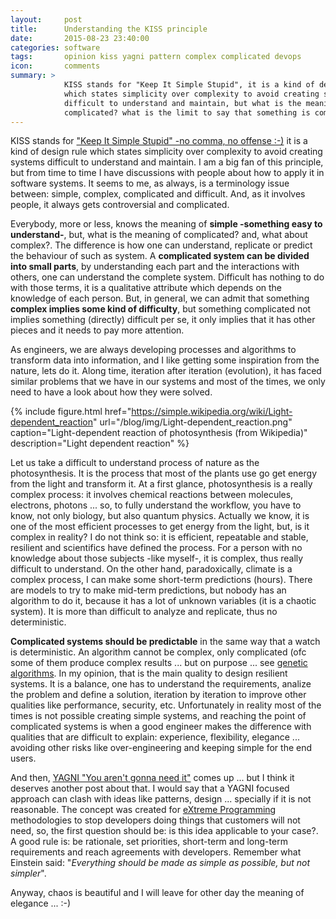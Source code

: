 ```yaml
---
layout:     post
title:      Understanding the KISS principle
date:       2015-08-23 23:40:00
categories: software
tags:       opinion kiss yagni pattern complex complicated devops
icon:       comments
summary: >
            KISS stands for "Keep It Simple Stupid", it is a kind of design rule 
            which states simplicity over complexity to avoid creating systems 
            difficult to understand and maintain, but what is the meaning of 
            complicated? what is the limit to say that something is complex?  
---
```


KISS stands for ["Keep It Simple Stupid" -no comma, no offense :-)][KISS] it is a 
kind of design rule which states simplicity over complexity to avoid creating 
systems difficult to understand and maintain. I am a big fan of this principle, 
but from time to time I have discussions with people about how to apply it in 
software systems. It seems to me, as always, is a terminology issue between: 
simple, complex, complicated and difficult. And, as it involves people, it 
always gets controversial and complicated.


Everybody, more or less, knows the meaning of **simple -something easy to 
understand-**, but, what is the meaning of complicated? and, what about complex?. 
The difference is how one can understand, replicate or predict the behaviour of 
such as system. A **complicated system can be divided into small parts**, by 
understanding each part and the interactions with others, one can understand the 
complete system. Difficult has nothing to do with those terms, it is a 
qualitative attribute which depends on the knowledge of each person. But, in 
general, we can admit that something **complex implies some kind of difficulty**, 
but something complicated not implies something (directly) difficult per se, it 
only implies that it has other pieces and it needs to pay more attention.


As engineers, we are always developing processes and algorithms to transform 
data into information, and I like getting some inspiration from the nature, 
lets do it. Along time, iteration after iteration (evolution), it has faced 
similar problems that we have in our systems and most of the times, we only 
need to have a look about how they were solved.

{% include figure.html href="https://simple.wikipedia.org/wiki/Light-dependent_reaction" url="/blog/img/Light-dependent_reaction.png" caption="Light-dependent reaction of photosynthesis (from Wikipedia)" description="Light dependent reaction" %}

Let us take a difficult to understand process of nature as the photosynthesis. 
It is the process that most of the plants use go get energy from the light and 
transform it. At a first glance, photosynthesis is a really complex process: it 
involves chemical reactions between molecules, electrons, photons ... so, to 
fully understand the workflow, you have to know, not only biology, but also 
quantum physics. Actually we know, it is one of the most efficient processes 
to get energy from the light, but, is it complex in reality? I do not think so: 
it is efficient, repeatable and stable, resilient and scientifics have defined 
the process. For a person with no knowledge about those subjects -like myself-, 
it is complex, thus really difficult to understand. On the other hand, 
paradoxically, climate is a complex process, I can make some short-term 
predictions (hours). There are models to try to make mid-term predictions, but 
nobody has an algorithm to do it, because it has a lot of unknown variables (it 
is a chaotic system). It is more than difficult to analyze and replicate, 
thus no deterministic.


**Complicated systems should be predictable** in the same way that a watch is 
deterministic. An algorithm cannot be complex, only complicated (ofc some of them 
produce complex results ... but on purpose ... see [genetic algorithms](https://en.wikipedia.org/wiki/Genetic_algorithm). 
In my opinion, that is the main quality to design resilient systems. 
It is a balance, one has to understand the requirements, analize the problem 
and define a solution, iteration by iteration to improve other qualities like 
performance, security, etc. Unfortunately in reality most of the times is not 
possible creating simple systems, and reaching the point of complicated systems 
is when a good engineer makes the difference with qualities that are difficult 
to explain: experience, flexibility, elegance ... avoiding other risks like 
over-engineering and keeping simple for the end users.


And then, [YAGNI "You aren't gonna need it"][YAGNI] comes up ... but I think it 
deserves another post about that. I would say that a YAGNI focused 
approach can clash with ideas like patterns, design ... specially if
it is not reasonable. The concept was created for [eXtreme Programming][XP] 
methodologies to stop developers doing things that customers will not need, so, 
the first question should be: is this idea applicable to your case?. A good
rule is: be rationale, set priorities, short-term and long-term requirements and reach
agreements with developers. Remember what Einstein said: "*Everything should be 
made as simple as possible, but not simpler*".

Anyway, chaos is beautiful and I will leave for other day the meaning of elegance ... :-)


[KISS]: http://example.com/longish/path/to/resource/here "Keep It Simple Stupid"
[YAGNI]: https://en.wikipedia.org/wiki/You_aren%27t_gonna_need_it "You aren't gonna need it"
[XP]: https://en.wikipedia.org/wiki/Extreme_programming "Extreme Programming"
